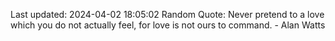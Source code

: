 Last updated: 2024-04-02 18:05:02
Random Quote: Never pretend to a love which you do not actually feel, for love is not ours to command. - Alan Watts